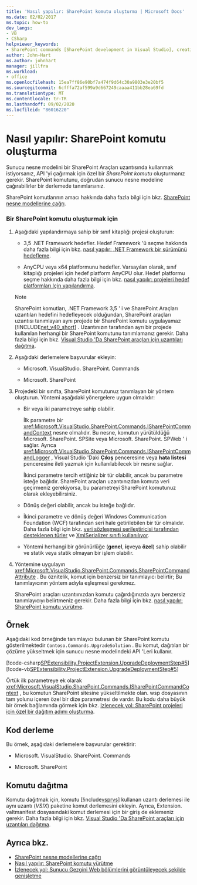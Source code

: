 ```yaml
---
title: 'Nasıl yapılır: SharePoint komutu oluşturma | Microsoft Docs'
ms.date: 02/02/2017
ms.topic: how-to
dev_langs:
- VB
- CSharp
helpviewer_keywords:
- SharePoint commands [SharePoint development in Visual Studio], creating
author: John-Hart
ms.author: johnhart
manager: jillfra
ms.workload:
- office
ms.openlocfilehash: 15ea7ff86e90bf7a474f9d64c30a9803e3e20bf5
ms.sourcegitcommit: 6cfffa72af599a9d667249caaaa411bb28ea69fd
ms.translationtype: MT
ms.contentlocale: tr-TR
ms.lasthandoff: 09/02/2020
ms.locfileid: "86016220"
---
```

# <a name="how-to-create-a-sharepoint-command"></a>Nasıl yapılır: SharePoint komutu oluşturma
  Sunucu nesne modelini bir SharePoint Araçları uzantısında kullanmak istiyorsanız, API 'yi çağırmak için özel bir *SharePoint komutu* oluşturmanız gerekir. SharePoint komutunu, doğrudan sunucu nesne modeline çağırabilirler bir derlemede tanımlarsınız.

 SharePoint komutlarının amacı hakkında daha fazla bilgi için bkz. [SharePoint nesne modellerine çağrı](../sharepoint/calling-into-the-sharepoint-object-models.md).

### <a name="to-create-a-sharepoint-command"></a>Bir SharePoint komutu oluşturmak için

1. Aşağıdaki yapılandırmaya sahip bir sınıf kitaplığı projesi oluşturun:

    - 3,5 .NET Framework hedefler. Hedef Framework 'ü seçme hakkında daha fazla bilgi için bkz. [nasıl yapılır: .NET Framework bir sürümünü hedefleme](../ide/visual-studio-multi-targeting-overview.md).

    - AnyCPU veya x64 platformunu hedefler. Varsayılan olarak, sınıf kitaplığı projeleri için hedef platform AnyCPU olur. Hedef platformu seçme hakkında daha fazla bilgi için bkz. [nasıl yapılır: projeleri hedef platformları Için yapılandırma](../ide/how-to-configure-projects-to-target-platforms.md).

    > [!NOTE]
    > SharePoint komutları, .NET Framework 3,5 ' i ve SharePoint Araçları uzantıları hedefini hedefleyecek olduğundan, SharePoint araçları uzantısı tanımlayan aynı projede bir SharePoint komutu uygulayamaz [!INCLUDE[net_v40_short](../sharepoint/includes/net-v40-short-md.md)] . Uzantınızın tarafından ayrı bir projede kullanılan herhangi bir SharePoint komutunu tanımlamanız gerekir. Daha fazla bilgi için bkz. [Visual Studio 'Da SharePoint araçları için uzantıları dağıtma](../sharepoint/deploying-extensions-for-the-sharepoint-tools-in-visual-studio.md).

2. Aşağıdaki derlemelere başvurular ekleyin:

    - Microsoft. VisualStudio. SharePoint. Commands

    - Microsoft. SharePoint

3. Projedeki bir sınıfta, SharePoint komutunuz tanımlayan bir yöntem oluşturun. Yöntemi aşağıdaki yönergelere uygun olmalıdır:

    - Bir veya iki parametreye sahip olabilir.

         İlk parametre bir <xref:Microsoft.VisualStudio.SharePoint.Commands.ISharePointCommandContext> nesne olmalıdır. Bu nesne, komutun yürütüldüğü Microsoft. SharePoint. SPSite veya Microsoft. SharePoint. SPWeb ' i sağlar. Ayrıca <xref:Microsoft.VisualStudio.SharePoint.Commands.ISharePointCommandLogger> , Visual Studio 'Daki **Çıkış** penceresine veya **hata listesi** penceresine ileti yazmak için kullanılabilecek bir nesne sağlar.

         İkinci parametre tercih ettiğiniz bir tür olabilir, ancak bu parametre isteğe bağlıdır. SharePoint araçları uzantıınızdan komuta veri geçirmeniz gerekiyorsa, bu parametreyi SharePoint komutunuz olarak ekleyebilirsiniz.

    - Dönüş değeri olabilir, ancak bu isteğe bağlıdır.

    - İkinci parametre ve dönüş değeri Windows Communication Foundation (WCF) tarafından seri hale getirilebilen bir tür olmalıdır. Daha fazla bilgi için bkz. [veri sözleşmesi serileştiricisi tarafından desteklenen türler](/dotnet/framework/wcf/feature-details/types-supported-by-the-data-contract-serializer) ve [XmlSerializer sınıfı kullanılıyor](/dotnet/framework/wcf/feature-details/using-the-xmlserializer-class).

    - Yöntemi herhangi bir görünürlüğe (**genel**, **iç**veya **özel**) sahip olabilir ve statik veya statik olmayan bir işlem olabilir.

4. Yöntemine uygulayın <xref:Microsoft.VisualStudio.SharePoint.Commands.SharePointCommandAttribute> . Bu öznitelik, komut için benzersiz bir tanımlayıcı belirtir; Bu tanımlayıcının yöntem adıyla eşleşmesi gerekmez.

     SharePoint araçları uzantıınızdan komutu çağırdığınızda aynı benzersiz tanımlayıcıyı belirtmeniz gerekir. Daha fazla bilgi için bkz. [nasıl yapılır: SharePoint komutu yürütme](../sharepoint/how-to-execute-a-sharepoint-command.md).

## <a name="example"></a>Örnek
 Aşağıdaki kod örneğinde tanımlayıcı bulunan bir SharePoint komutu gösterilmektedir `Contoso.Commands.UpgradeSolution` . Bu komut, dağıtılan bir çözüme yükseltmek için sunucu nesne modelindeki API 'Leri kullanır.

 [!code-csharp[SPExtensibility.ProjectExtension.UpgradeDeploymentStep#5](../sharepoint/codesnippet/CSharp/UpgradeDeploymentStep/SharePointCommands/Commands.cs#5)]
 [!code-vb[SPExtensibility.ProjectExtension.UpgradeDeploymentStep#5](../sharepoint/codesnippet/VisualBasic/upgradedeploymentstep/sharepointcommands/commands.vb#5)]

 Örtük ilk parametreye ek olarak <xref:Microsoft.VisualStudio.SharePoint.Commands.ISharePointCommandContext> , bu komutun SharePoint sitesine yükseltilmekte olan. wsp dosyasının tam yolunu içeren özel bir dize parametresi de vardır. Bu kodu daha büyük bir örnek bağlamında görmek için bkz. [Izlenecek yol: SharePoint projeleri için özel bir dağıtım adımı oluşturma](../sharepoint/walkthrough-creating-a-custom-deployment-step-for-sharepoint-projects.md).

## <a name="compiling-the-code"></a>Kod derleme
 Bu örnek, aşağıdaki derlemelere başvurular gerektirir:

- Microsoft. VisualStudio. SharePoint. Commands

- Microsoft. SharePoint

## <a name="deploying-the-command"></a>Komutu dağıtma
 Komutu dağıtmak için, komutu [!include[vsprvs](../sharepoint/includes/vsprvs-md.md)] kullanan uzantı derlemesi ile aynı uzantı (*VSIX*) paketine komut derlemesini ekleyin. Ayrıca, Extension. valtmanifest dosyasındaki komut derlemesi için bir giriş de eklemeniz gerekir. Daha fazla bilgi için bkz. [Visual Studio 'Da SharePoint araçları için uzantıları dağıtma](../sharepoint/deploying-extensions-for-the-sharepoint-tools-in-visual-studio.md).

## <a name="see-also"></a>Ayrıca bkz.
- [SharePoint nesne modellerine çağrı](../sharepoint/calling-into-the-sharepoint-object-models.md)
- [Nasıl yapılır: SharePoint komutu yürütme](../sharepoint/how-to-execute-a-sharepoint-command.md)
- [İzlenecek yol: Sunucu Gezgini Web bölümlerini görüntüleyecek şekilde genişletme](../sharepoint/walkthrough-extending-server-explorer-to-display-web-parts.md)
